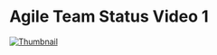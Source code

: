 # Agile Team Status Video 1

[![Thumbnail](https://user-images.githubusercontent.com/97627312/204700177-764e0688-87ab-4abe-934b-537ca5c520b0.png)](https://youtu.be/jxVlMozxxhE "Agile Team Status Video 1 - YouTube")
